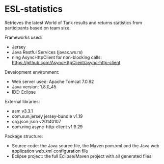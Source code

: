 # ESL-statistics
Retrieves the latest World of Tank results and returns statistics from participants based on team size.

 Frameworks used:
 *    Jersey
 *    Java Restful Services (javax.ws.rs)
 *    ning AsyncHttpClient for non-blocking calls: https://github.com/AsyncHttpClient/async-http-client

Development environment:
 *    Web server used: Apache Tomcat 7.0.62
 *    Java version: 1.8.0_45
 *    IDE: Eclipse

External libraries:
 *    asm v3.3.1
 *    com.sun.jersey jersey-bundle v1.19
 *    org.json json v20140107
 *    com.ning async-http-client v1.9.29
 
Package structure:
 *    Source code: the Java source file, the Maven pom.xml and the Java web application web.xml configuration file
 *    Eclipse project: the full Eclipse/Maven project with all generated files
